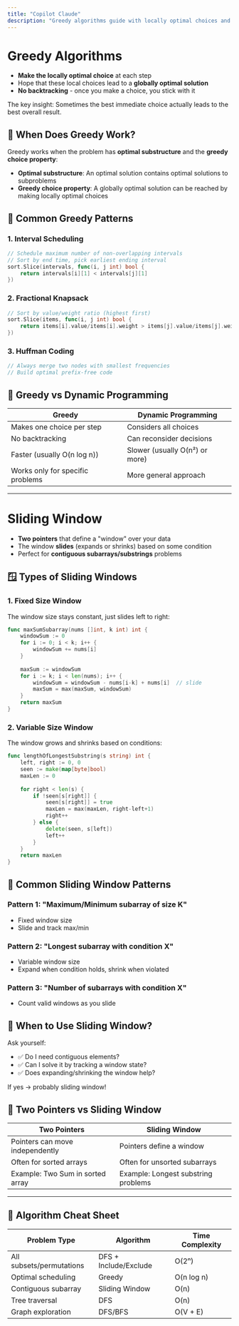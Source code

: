 ```yaml
---
title: "Copilot Claude"
description: "Greedy algorithms guide with locally optimal choices and key characteristics overview"
---
```


# Greedy Algorithms

* **Make the locally optimal choice** at each step
* Hope that these local choices lead to a **globally optimal solution**
* **No backtracking** - once you make a choice, you stick with it

The key insight: Sometimes the best immediate choice actually leads to the best overall result.

## 🎯 When Does Greedy Work?

Greedy works when the problem has **optimal substructure** and the **greedy choice property**:

* **Optimal substructure**: An optimal solution contains optimal solutions to subproblems
* **Greedy choice property**: A globally optimal solution can be reached by making locally optimal choices

## 🔧 Common Greedy Patterns

### 1. Interval Scheduling
```go
// Schedule maximum number of non-overlapping intervals
// Sort by end time, pick earliest ending interval
sort.Slice(intervals, func(i, j int) bool {
    return intervals[i][1] < intervals[j][1]
})
```

### 2. Fractional Knapsack
```go
// Sort by value/weight ratio (highest first)
sort.Slice(items, func(i, j int) bool {
    return items[i].value/items[i].weight > items[j].value/items[j].weight
})
```

### 3. Huffman Coding
```go
// Always merge two nodes with smallest frequencies
// Build optimal prefix-free code
```

## 🧠 Greedy vs Dynamic Programming

| Greedy | Dynamic Programming |
|--------|-------------------|
| Makes one choice per step | Considers all choices |
| No backtracking | Can reconsider decisions |
| Faster (usually O(n log n)) | Slower (usually O(n²) or more) |
| Works only for specific problems | More general approach |

---

# Sliding Window

* **Two pointers** that define a "window" over your data
* The window **slides** (expands or shrinks) based on some condition
* Perfect for **contiguous subarrays/substrings** problems

## 🪟 Types of Sliding Windows

### 1. Fixed Size Window
The window size stays constant, just slides left to right:

```go
func maxSumSubarray(nums []int, k int) int {
    windowSum := 0
    for i := 0; i < k; i++ {
        windowSum += nums[i]
    }
    
    maxSum := windowSum
    for i := k; i < len(nums); i++ {
        windowSum = windowSum - nums[i-k] + nums[i]  // slide
        maxSum = max(maxSum, windowSum)
    }
    return maxSum
}
```

### 2. Variable Size Window
The window grows and shrinks based on conditions:

```go
func lengthOfLongestSubstring(s string) int {
    left, right := 0, 0
    seen := make(map[byte]bool)
    maxLen := 0
    
    for right < len(s) {
        if !seen[s[right]] {
            seen[s[right]] = true
            maxLen = max(maxLen, right-left+1)
            right++
        } else {
            delete(seen, s[left])
            left++
        }
    }
    return maxLen
}
```

## 🎯 Common Sliding Window Patterns

### Pattern 1: "Maximum/Minimum subarray of size K"
- Fixed window size
- Slide and track max/min

### Pattern 2: "Longest subarray with condition X"
- Variable window size
- Expand when condition holds, shrink when violated

### Pattern 3: "Number of subarrays with condition X"
- Count valid windows as you slide

## 🧠 When to Use Sliding Window?

Ask yourself:
- ✅ Do I need contiguous elements?
- ✅ Can I solve it by tracking a window state?
- ✅ Does expanding/shrinking the window help?

If yes → probably sliding window!

## 🔄 Two Pointers vs Sliding Window

| Two Pointers | Sliding Window |
|-------------|----------------|
| Pointers can move independently | Pointers define a window |
| Often for sorted arrays | Often for unsorted subarrays |
| Example: Two Sum in sorted array | Example: Longest substring problems |

---

## 🎨 Algorithm Cheat Sheet

| Problem Type | Algorithm | Time Complexity |
|-------------|-----------|----------------|
| All subsets/permutations | DFS + Include/Exclude | O(2ⁿ) |
| Optimal scheduling | Greedy | O(n log n) |
| Contiguous subarray | Sliding Window | O(n) |
| Tree traversal | DFS | O(n) |
| Graph exploration | DFS/BFS | O(V + E) |